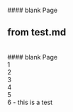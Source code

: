 <br>
#### blank Page

from test.md
---
<br>
#### blank Page

<br>
1
<br>
2
<br>
3<br>
4<br>
5<br>
6 - this is a test